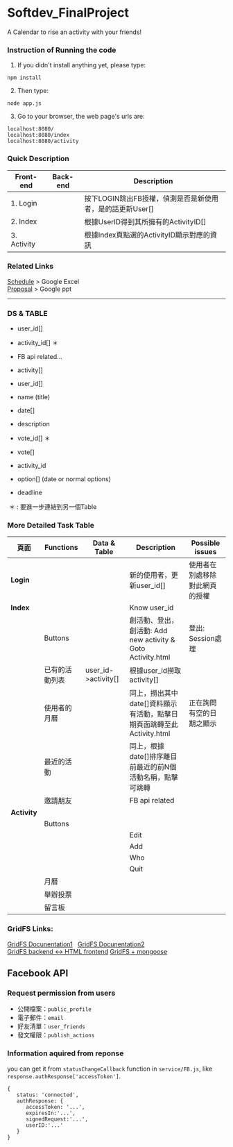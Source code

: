# Softdev_FinalProject
A Calendar to rise an activity with your friends!

### Instruction of Running the code
1. If you didn't install anything yet, please type:
```console
npm install
```
2. Then type:
```console
node app.js
```
3. Go to your browser, the web page's urls are:
```console
localhost:8080/
localhost:8080/index
localhost:8080/activity
```

### Quick Description
|Front-end|Back-end|  Description|
|---|---|---|
|1. Login |      | 按下LOGIN跳出FB授權，偵測是否是新使用者，是的話更新User[]|  
|2. Index |   | 根據UserID得到其所擁有的ActivityID[]|
|3. Activity|  |根據Index頁點選的ActivityID顯示對應的資訊|
   
### Related Links
[Schedule](https://docs.google.com/spreadsheets/d/1GxFBWrU8EeRcVnmUgGawMmm-SkN5xOC_EGeLNZuciG4/edit#gid=0) > Google Excel  
[Proposal](https://docs.google.com/presentation/d/1vIZllEucLzMFveREy1tzNzQ3Ns_4z9EY_lqPMFy2E8I/edit#slide=id.g1957550c04_0_0)  > Google ppt


---  

### DS & TABLE
  - user_id[]
   - activity_id[]   ＊
   - FB api related...
  
  - activity[]
   - user_id[]
   - name (title)
   - date[]
   - description
   - vote_id[]    ＊
  
  - vote[]
   - activity_id
   - option[]  (date or normal options)
   - deadline
  
  ＊ : 要進一步連結到另一個Table

### More Detailed Task Table

|頁面|Functions|Data & Table|Description|Possible issues|
|---|---|---|---|---|
|**Login**|||新的使用者，更新user_id[]|使用者在別處移除對此網頁的授權|
|**Index**|||Know user_id||
||Buttons||創活動、登出，創活動: Add new activity & Goto Activity.html|登出: Session處理|  
||已有的活動列表|user_id->activity[]|根據user_id撈取activity[]||  
||使用者的月曆||同上，撈出其中date[]資料顯示有活動，點擊日期頁面跳轉至此Activity.html|正在詢問有空的日期之顯示|
||最近的活動||同上，根據date[]排序離目前最近的前N個活動名稱，點擊可跳轉||
||邀請朋友||FB api related||
|**Activity**|||||
||Buttons||||
||||Edit||
||||Add||
||||Who||
||||Quit||
||月曆||||
||舉辦投票||||
||留言板||||


### GridFS Links: 
[GridFS Docunentation1](https://docs.mongodb.com/manual/core/gridfs/#use-gridfs)   
[GridFS Docunentation2](https://docs.mongodb.com/manual/applications/drivers/)   
[GridFS backend <-> HTML frontend](https://medium.com/@patrickshaughnessy/front-to-back-file-uploads-using-gridfs-9ddc3fc43b5d#.qz334q5ih)
[GridFS + mongoose](http://excellencenodejsblog.com/gridfs-using-mongoose-nodejs/)


## Facebook API

### Request permission from users

* 公開檔案：`public_profile`
* 電子郵件：`email`
* 好友清單：`user_friends`
* 發文權限：`publish_actions`

### Information aquired from reponse

you can get it from `statusChangeCallback` function in `service/FB.js`, like `response.authResponse['accessToken']`.

```
{
   status: 'connected',
   authResponse: {
      accessToken: '...',
      expiresIn:'...',
      signedRequest:'...',
      userID:'...'
   }
}
```

  
